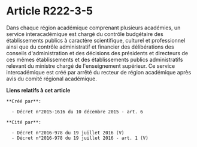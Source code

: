 # Article R222-3-5

Dans chaque région académique comprenant plusieurs académies, un service interacadémique est chargé du contrôle budgétaire
des établissements publics à caractère scientifique, culturel et professionnel ainsi que du contrôle administratif et
financier des délibérations des conseils d'administration et des décisions des présidents et directeurs de ces mêmes
établissements et des établissements publics administratifs relevant du ministre chargé de l'enseignement supérieur. Ce
service intercadémique est créé par arrêté du recteur de région académique après avis du comité régional académique.

**Liens relatifs à cet article**

	**Créé par**:

	  - Décret n°2015-1616 du 10 décembre 2015 - art. 6

	**Cité par**:

	  - Décret n°2016-978 du 19 juillet 2016 (V)
	  - Décret n°2016-978 du 19 juillet 2016 - art. 1 (V)
